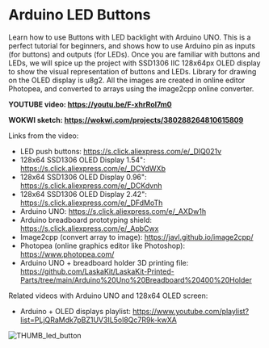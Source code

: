 # Arduino LED Buttons

Learn how to use Buttons with LED backlight with Arduino UNO. This is a perfect tutorial for beginners, and shows how to use Arduino pin as inputs (for buttons) and outputs (for LEDs). Once you are familiar with buttons and LEDs, we will spice up the project with SSD1306 IIC 128x64px OLED display to show the visual representation of buttons and LEDs. Library for drawing on the OLED display is u8g2. All the images are created in online editor Photopea, and converted to arrays using the image2cpp online converter. 


**YOUTUBE video: https://youtu.be/F-xhrRoI7m0**

**WOKWI sketch: https://wokwi.com/projects/380288264810615809**


Links from the video:
- LED push buttons: https://s.click.aliexpress.com/e/_DlQ021v
- 128x64 SSD1306 OLED Display 1.54": https://s.click.aliexpress.com/e/_DCYdWXb 
- 128x64 SSD1306 OLED Display 0.96": https://s.click.aliexpress.com/e/_DCKdvnh
- 128x64 SSD1306 OLED Display 2.42": https://s.click.aliexpress.com/e/_DFdMoTh
- Arduino UNO: https://s.click.aliexpress.com/e/_AXDw1h
- Arduino breadboard prototyping shield: https://s.click.aliexpress.com/e/_ApbCwx
- Image2cpp (convert array to image): https://javl.github.io/image2cpp/
- Photopea (online graphics editor like Photoshop): https://www.photopea.com/
- Arduino UNO + breadboard holder 3D printing file: https://github.com/LaskaKit/LaskaKit-Printed-Parts/tree/main/Arduino%20Uno%20Breadboard%20400%20Holder

Related videos with Arduino UNO and 128x64 OLED screen:
- Arduino + OLED displays playlist: https://www.youtube.com/playlist?list=PLjQRaMdk7pBZ1UV3IL5ol8Qc7R9k-kwXA

![THUMB_led_button](https://github.com/upiir/arduino_led_buttons/assets/117754156/1575c11e-1349-48c3-baeb-e21b6c71831a)
